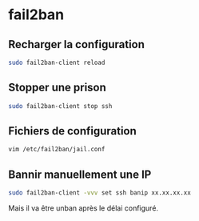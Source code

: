 fail2ban
========

Recharger la configuration
--------------------------
```bash
sudo fail2ban-client reload
```

Stopper une prison
------------------
```bash
sudo fail2ban-client stop ssh
```

Fichiers de configuration
-------------------------
```bash
vim /etc/fail2ban/jail.conf
```

Bannir manuellement une IP
--------------------------
```bash
sudo fail2ban-client -vvv set ssh banip xx.xx.xx.xx
```
Mais il va être unban après le délai configuré.
